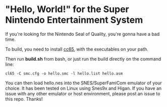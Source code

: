 # "Hello, World!" for the Super Nintendo Entertainment System
If you're looking for the Nintendo Seal of Quality, you're gonna have a bad time.

<!-- ![Screencap from Snes9x Emulator](hello_snes9x.png) -->

To build, you need to install [cc65](https://github.com/cc65/cc65), with the
executables on your path.

Then run **build.sh** from bash, or just run the build directly on the command line:

```
cl65 -C smc.cfg -o hello.smc -l hello.list hello.asm
```

You can then load hello.nes into the SNES/SuperFamiCom emulator of your choice. It has been
tested on Linux using Snes9x and Higan. If you have an issue with any other emulator or
host environment, please post an issue to this repo. Thanks!
